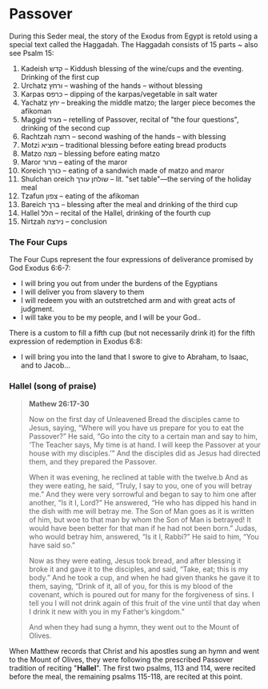 # Passover

During this Seder meal, the story of the Exodus from Egypt is retold using a special text called the Haggadah. 
The Haggadah consists of 15 parts ~ also see Psalm 15:

1. Kadeish קדש – Kiddush blessing of the wine/cups and the eventing. Drinking of the first cup
2. Urchatz ורחץ – washing of the hands – without blessing
3. Karpas כרפס – dipping of the karpas/vegetable in salt water
4. Yachatz יחץ – breaking the middle matzo; the larger piece becomes the afikoman
5. Maggid מגיד – retelling of Passover, recital of "the four questions", drinking of the second cup
6. Rachtzah רחצה – second washing of the hands – with blessing
7. Motzi מוציא – traditional blessing before eating bread products
8. Matzo מצה – blessing before eating matzo
9. Maror מרור – eating of the maror
10. Koreich כורך – eating of a sandwich made of matzo and maror
11. Shulchan oreich שולחן עורך – lit. "set table"—the serving of the holiday meal
12. Tzafun צפון – eating of the afikoman
13. Bareich ברך – blessing after the meal and drinking of the third cup
14. Hallel הלל – recital of the Hallel, drinking of the fourth cup
15. Nirtzah נירצה – conclusion

### The Four Cups

The Four Cups represent the four expressions of deliverance promised by God Exodus 6:6-7: 
- I will bring you out from under the burdens of the Egyptians
- I will deliver you from slavery to them
- I will redeem you with an outstretched arm and with great acts of judgment. 
- I will take you to be my people, and I will be your God..

There is a custom to fill a fifth cup (but not necessarily drink it) for the fifth expression of redemption in Exodus 6:8:
- I will bring you into the land that I swore to give to Abraham, to Isaac, and to Jacob...

### Hallel (song of praise)

> **Mathew 26:17-30**
>
> Now on the first day of Unleavened Bread the disciples came to Jesus, saying, “Where will you have us prepare for you to eat the Passover?” He said, “Go into the city to a certain man and say to him, ‘The Teacher says, My time is at hand. I will keep the Passover at your house with my disciples.’” And the disciples did as Jesus had directed them, and they prepared the Passover.
> 
> When it was evening, he reclined at table with the twelve.b And as they were eating, he said, “Truly, I say to you, one of you will betray me.” And they were very sorrowful and began to say to him one after another, “Is it I, Lord?” He answered, “He who has dipped his hand in the dish with me will betray me. The Son of Man goes as it is written of him, but woe to that man by whom the Son of Man is betrayed! It would have been better for that man if he had not been born.” Judas, who would betray him, answered, “Is it I, Rabbi?” He said to him, “You have said so.”
> 
> Now as they were eating, Jesus took bread, and after blessing it broke it and gave it to the disciples, and said, “Take, eat; this is my body.” And he took a cup, and when he had given thanks he gave it to them, saying, “Drink of it, all of you, for this is my blood of the covenant, which is poured out for many for the forgiveness of sins. I tell you I will not drink again of this fruit of the vine until that day when I drink it new with you in my Father’s kingdom.”
>
> And when they had sung a hymn, they went out to the Mount of Olives.

When Matthew records that Christ and his apostles sung an hymn and went to the Mount of Olives, they were following the prescribed Passover tradition of reciting "**Hallel**". 
The first two psalms, 113 and 114, were recited before the meal, the remaining psalms 115-118, are recited at this point.
